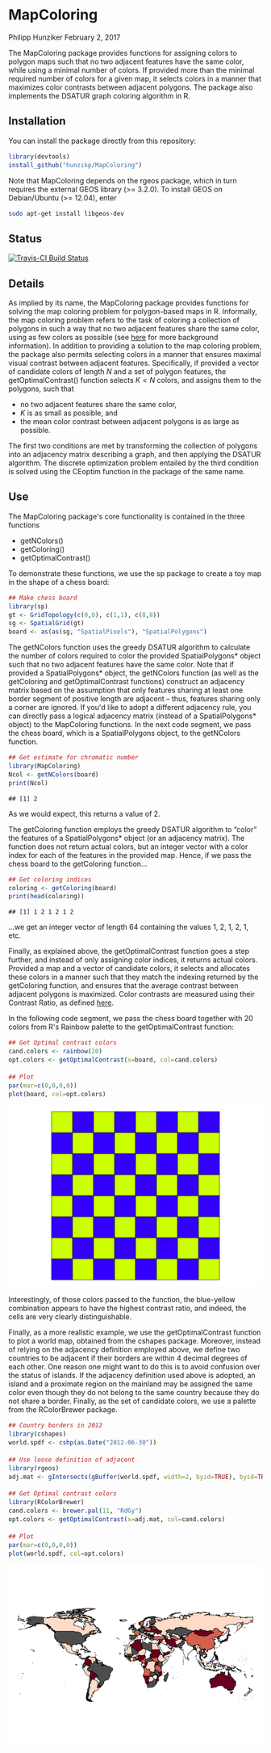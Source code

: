MapColoring
================
Philipp Hunziker
February 2, 2017

The MapColoring package provides functions for assigning colors to polygon maps such that no two adjacent features have the same color, while using a minimal number of colors. If provided more than the minimal required number of colors for a given map, it selects colors in a manner that maximizes color contrasts between adjacent polygons. The package also implements the DSATUR graph coloring algorithm in R.

Installation
------------

You can install the package directly from this repository:

``` r
library(devtools)
install_github("hunzikp/MapColoring")
```

Note that MapColoring depends on the rgeos package, which in turn requires the external GEOS library (&gt;= 3.2.0). To install GEOS on Debian/Ubuntu (&gt;= 12.04), enter

``` bash
sudo apt-get install libgeos-dev
```

Status
------

[![Travis-CI Build Status](https://travis-ci.org/hunzikp/MapColoring.svg?branch=master)](https://travis-ci.org/hunzikp/MapColoring)

Details
-------

As implied by its name, the MapColoring package provides functions for solving the map coloring problem for polygon-based maps in R. Informally, the map coloring problem refers to the task of coloring a collection of polygons in such a way that no two adjacent features share the same color, using as few colors as possible (see [here](https://philipphunziker.wordpress.com/2015/11/10/solving-the-map-coloring-problem-in-r/) for more background information). In addition to providing a solution to the map coloring problem, the package also permits selecting colors in a manner that ensures maximal visual contrast between adjacent features. Specifically, if provided a vector of candidate colors of length *N* and a set of polygon features, the getOptimalContrast() function selects *K* &lt; *N* colors, and assigns them to the polygons, such that

-   no two adjacent features share the same color,
-   *K* is as small as possible, and
-   the mean color contrast between adjacent polygons is as large as possible.

The first two conditions are met by transforming the collection of polygons into an adjacency matrix describing a graph, and then applying the DSATUR algorithm. The discrete optimization problem entailed by the third condition is solved using the CEoptim function in the package of the same name.

Use
---

The MapColoring package's core functionality is contained in the three functions

-   getNColors()
-   getColoring()
-   getOptimalContrast()

To demonstrate these functions, we use the sp package to create a toy map in the shape of a chess board:

``` r
## Make chess board
library(sp)
gt <- GridTopology(c(0,0), c(1,1), c(8,8))
sg <- SpatialGrid(gt)
board <- as(as(sg, "SpatialPixels"), "SpatialPolygons")
```

The getNColors function uses the greedy DSATUR algorithm to calculate the number of colors required to color the provided SpatialPolygons\* object such that no two adjacent features have the same color. Note that if provided a SpatialPolygons\* object, the getNColors function (as well as the getColoring and getOptimalContrast functions) construct an adjacency matrix based on the assumption that only features sharing at least one border segment of positive length are adjacent – thus, features sharing only a corner are ignored. If you'd like to adopt a different adjacency rule, you can directly pass a logical adjacency matrix (instead of a SpatialPolygons\* object) to the MapColoring functions. In the next code segment, we pass the chess board, which is a SpatialPolygons object, to the getNColors function.

``` r
## Get estimate for chromatic number
library(MapColoring)
Ncol <- getNColors(board)
print(Ncol)
```

    ## [1] 2

As we would expect, this returns a value of 2.

The getColoring function employs the greedy DSATUR algorithm to “color” the features of a SpatialPolygons\* object (or an adjacency matrix). The function does not return actual colors, but an integer vector with a color index for each of the features in the provided map. Hence, if we pass the chess board to the getColoring function...

``` r
## Get coloring indices
coloring <- getColoring(board)
print(head(coloring))
```

    ## [1] 1 2 1 2 1 2

...we get an integer vector of length 64 containing the values 1, 2, 1, 2, 1, etc.

Finally, as explained above, the getOptimalContrast function goes a step further, and instead of only assigning color indices, it returns actual colors. Provided a map and a vector of candidate colors, it selects and allocates these colors in a manner such that they match the indexing returned by the getColoring function, and ensures that the average contrast between adjacent polygons is maximized. Color contrasts are measured using their Contrast Ratio, as defined [here](http://www.w3.org/WAI/GL/wiki/Contrast_ratio).

In the following code segment, we pass the chess board together with 20 colors from R's Rainbow palette to the getOptimalContrast function:

``` r
## Get Optimal contrast colors
cand.colors <- rainbow(20)
opt.colors <- getOptimalContrast(x=board, col=cand.colors)

## Plot
par(mar=c(0,0,0,0))
plot(board, col=opt.colors)
```

![Chess board with optimal contrast coloring.](README_files/figure-markdown_github/chessplot-1.png)

Interestingly, of those colors passed to the function, the blue-yellow combination appears to have the highest contrast ratio, and indeed, the cells are very clearly distinguishable.

Finally, as a more realistic example, we use the getOptimalContrast function to plot a world map, obtained from the cshapes package. Moreover, instead of relying on the adjacency definition employed above, we define two countries to be adjacent if their borders are within 4 decimal degrees of each other. One reason one might want to do this is to avoid confusion over the status of islands. If the adjacency definition used above is adopted, an island and a proximate region on the mainland may be assigned the same color even though they do not belong to the same country because they do not share a border. Finally, as the set of candidate colors, we use a palette from the RColorBrewer package.

``` r
## Country borders in 2012
library(cshapes)
world.spdf <- cshp(as.Date("2012-06-30"))

## Use loose definition of adjacent
library(rgeos)
adj.mat <- gIntersects(gBuffer(world.spdf, width=2, byid=TRUE), byid=TRUE)

## Get Optimal contrast colors
library(RColorBrewer)
cand.colors <- brewer.pal(11, "RdGy")
opt.colors <- getOptimalContrast(x=adj.mat, col=cand.colors)

## Plot
par(mar=c(0,0,0,0))
plot(world.spdf, col=opt.colors)
```

![Political world map with optimal contrast coloring.](README_files/figure-markdown_github/worldplot-1.png)
